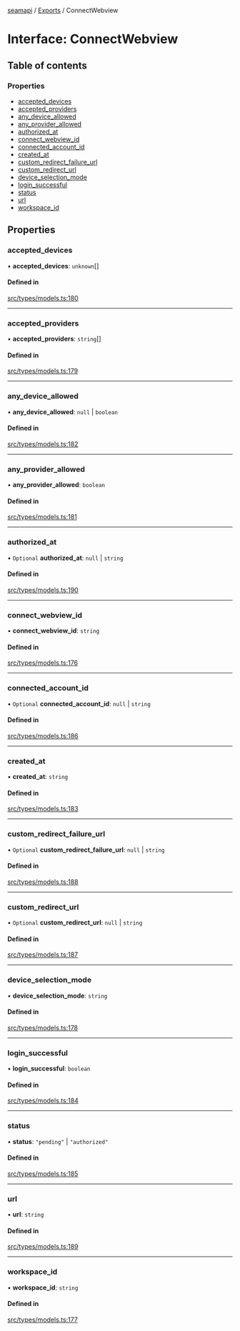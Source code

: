[seamapi](../README.md) / [Exports](../modules.md) / ConnectWebview

# Interface: ConnectWebview

## Table of contents

### Properties

- [accepted\_devices](ConnectWebview.md#accepted_devices)
- [accepted\_providers](ConnectWebview.md#accepted_providers)
- [any\_device\_allowed](ConnectWebview.md#any_device_allowed)
- [any\_provider\_allowed](ConnectWebview.md#any_provider_allowed)
- [authorized\_at](ConnectWebview.md#authorized_at)
- [connect\_webview\_id](ConnectWebview.md#connect_webview_id)
- [connected\_account\_id](ConnectWebview.md#connected_account_id)
- [created\_at](ConnectWebview.md#created_at)
- [custom\_redirect\_failure\_url](ConnectWebview.md#custom_redirect_failure_url)
- [custom\_redirect\_url](ConnectWebview.md#custom_redirect_url)
- [device\_selection\_mode](ConnectWebview.md#device_selection_mode)
- [login\_successful](ConnectWebview.md#login_successful)
- [status](ConnectWebview.md#status)
- [url](ConnectWebview.md#url)
- [workspace\_id](ConnectWebview.md#workspace_id)

## Properties

### accepted\_devices

• **accepted\_devices**: `unknown`[]

#### Defined in

[src/types/models.ts:180](https://github.com/seamapi/javascript/blob/main/src/types/models.ts#L180)

___

### accepted\_providers

• **accepted\_providers**: `string`[]

#### Defined in

[src/types/models.ts:179](https://github.com/seamapi/javascript/blob/main/src/types/models.ts#L179)

___

### any\_device\_allowed

• **any\_device\_allowed**: ``null`` \| `boolean`

#### Defined in

[src/types/models.ts:182](https://github.com/seamapi/javascript/blob/main/src/types/models.ts#L182)

___

### any\_provider\_allowed

• **any\_provider\_allowed**: `boolean`

#### Defined in

[src/types/models.ts:181](https://github.com/seamapi/javascript/blob/main/src/types/models.ts#L181)

___

### authorized\_at

• `Optional` **authorized\_at**: ``null`` \| `string`

#### Defined in

[src/types/models.ts:190](https://github.com/seamapi/javascript/blob/main/src/types/models.ts#L190)

___

### connect\_webview\_id

• **connect\_webview\_id**: `string`

#### Defined in

[src/types/models.ts:176](https://github.com/seamapi/javascript/blob/main/src/types/models.ts#L176)

___

### connected\_account\_id

• `Optional` **connected\_account\_id**: ``null`` \| `string`

#### Defined in

[src/types/models.ts:186](https://github.com/seamapi/javascript/blob/main/src/types/models.ts#L186)

___

### created\_at

• **created\_at**: `string`

#### Defined in

[src/types/models.ts:183](https://github.com/seamapi/javascript/blob/main/src/types/models.ts#L183)

___

### custom\_redirect\_failure\_url

• `Optional` **custom\_redirect\_failure\_url**: ``null`` \| `string`

#### Defined in

[src/types/models.ts:188](https://github.com/seamapi/javascript/blob/main/src/types/models.ts#L188)

___

### custom\_redirect\_url

• `Optional` **custom\_redirect\_url**: ``null`` \| `string`

#### Defined in

[src/types/models.ts:187](https://github.com/seamapi/javascript/blob/main/src/types/models.ts#L187)

___

### device\_selection\_mode

• **device\_selection\_mode**: `string`

#### Defined in

[src/types/models.ts:178](https://github.com/seamapi/javascript/blob/main/src/types/models.ts#L178)

___

### login\_successful

• **login\_successful**: `boolean`

#### Defined in

[src/types/models.ts:184](https://github.com/seamapi/javascript/blob/main/src/types/models.ts#L184)

___

### status

• **status**: ``"pending"`` \| ``"authorized"``

#### Defined in

[src/types/models.ts:185](https://github.com/seamapi/javascript/blob/main/src/types/models.ts#L185)

___

### url

• **url**: `string`

#### Defined in

[src/types/models.ts:189](https://github.com/seamapi/javascript/blob/main/src/types/models.ts#L189)

___

### workspace\_id

• **workspace\_id**: `string`

#### Defined in

[src/types/models.ts:177](https://github.com/seamapi/javascript/blob/main/src/types/models.ts#L177)
